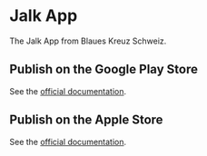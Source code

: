 # Jalk App

The Jalk App from Blaues Kreuz Schweiz.

## Publish on the Google Play Store
See the [official documentation](https://docs.flutter.dev/deployment/android).

## Publish on the Apple Store
See the [official documentation](https://docs.flutter.dev/deployment/ios).
